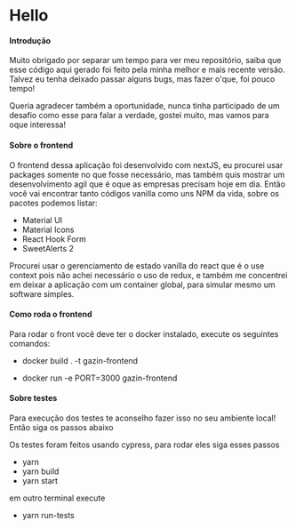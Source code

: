# Hello 

#### Introdução


Muito obrigado por separar um tempo para ver meu repositório, saiba que esse código aqui gerado foi feito pela minha melhor e mais recente versão. Talvez eu tenha deixado passar alguns bugs, mas fazer o'que, foi pouco tempo! 

Queria agradecer também a oportunidade, nunca tinha participado de um desafio como esse para falar a verdade, gostei muito, mas vamos para oque interessa!

#### Sobre o frontend

O frontend dessa aplicação foi desenvolvido com nextJS, eu procurei usar packages somente no que fosse necessário, mas também quis mostrar um desenvolvimento agil que é oque as empresas precisam hoje em dia. Então você vai encontrar tanto códigos vanilla como uns NPM da vida, sobre os pacotes podemos listar:
 -  Material UI
 -  Material Icons
 -  React Hook Form
 -  SweetAlerts 2 

Procurei usar o gerenciamento de estado vanilla do react que é o use context pois não achei necessário o uso de redux, e também me concentrei em deixar a aplicação com um container global, para simular mesmo um software simples.

#### Como roda o frontend

Para rodar o front você deve ter o docker instalado, execute os seguintes comandos:

 - docker build . -t gazin-frontend

 - docker run -e PORT=3000 gazin-frontend

#### Sobre testes

Para execução dos testes te aconselho fazer isso no seu ambiente local! Então siga os passos abaixo

Os testes foram feitos usando cypress, para rodar eles siga esses passos

- yarn
- yarn build
- yarn start

em outro terminal execute

- yarn run-tests
